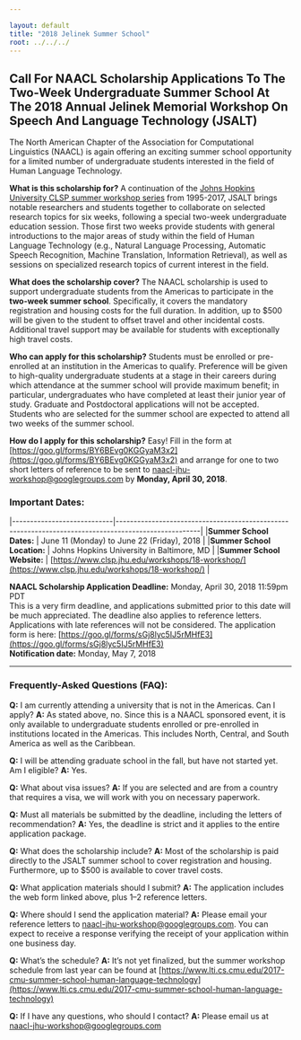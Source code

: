 ```yaml
---

layout: default
title: "2018 Jelinek Summer School"
root: ../../../
---
```


Call For NAACL Scholarship Applications To The Two-Week Undergraduate Summer School At The 2018 Annual Jelinek Memorial Workshop On Speech And Language Technology (JSALT)
--------------------------------------

The North American Chapter of the Association for Computational Linguistics (NAACL) is again offering an exciting summer school opportunity for a limited number of undergraduate students interested in the field of Human Language Technology.

__What is this scholarship for?__ A continuation of the [Johns Hopkins University CLSP summer workshop series](http://www.clsp.jhu.edu/workshops/) from 1995-2017, JSALT brings notable researchers and students together to collaborate on selected research topics for six weeks, following a special two-week undergraduate education session. Those first two weeks provide students with general introductions to the major areas of study within the field of Human Language Technology (e.g., Natural Language Processing, Automatic Speech Recognition, Machine Translation, Information Retrieval), as well as sessions on specialized research topics of current interest in the field.

__What does the scholarship cover?__ The NAACL scholarship is used to support undergraduate students from the Americas to participate in the __two-week summer school__. Specifically, it covers the mandatory registration and housing costs for the full duration. In addition, up to $500 will be given to the student to offset travel and other incidental costs. Additional travel support may be available for students with exceptionally high travel costs.

__Who can apply for this scholarship?__ Students must be enrolled or pre-enrolled at an institution in the Americas to qualify. Preference will be given to high-quality undergraduate students at a stage in their careers during which attendance at the summer school will provide maximum benefit; in particular, undergraduates who have completed at least their junior year of study. Graduate and Postdoctoral applications will not be accepted. Students who are selected for the summer school are expected to attend all two weeks of the summer school.

__How do I apply for this scholarship?__ Easy! Fill in the form at [https://goo.gl/forms/BY6BEvg0KGGyaM3x2](https://goo.gl/forms/BY6BEvg0KGGyaM3x2) and arrange for one to two short letters of reference to be sent to [naacl-jhu-workshop@googlegroups.com](mailto:naacl-jhu-workshop@googlegroups.com) by __Monday, April 30, 2018__.

### Important Dates:

|----------------------------|-----------------------------------------------------------------------------------------------------|
|__Summer School  Dates:__   | June 11 (Monday) to June 22 (Friday), 2018                                                          |
|__Summer School Location:__ | Johns Hopkins University in Baltimore, MD                                                           |
|__Summer School Website:__  | [https://www.clsp.jhu.edu/workshops/18-workshop/](https://www.clsp.jhu.edu/workshops/18-workshop/)  |

__NAACL Scholarship Application Deadline:__ Monday, April 30, 2018 11:59pm PDT <br> 
This is a very firm deadline, and applications submitted prior to this date will be much appreciated. The deadline also applies to reference letters.  Applications with late references will not be considered. The application form is here: [https://goo.gl/forms/sGj8lyc5IJ5rMHfE3](https://goo.gl/forms/sGj8lyc5IJ5rMHfE3)<br>
__Notification date:__ Monday, May 7, 2018

***************************************************************************************************************

### Frequently-Asked Questions (FAQ):

**Q:** I am currently attending a university that is not in the Americas. Can I apply?
**A:** As stated above, no. Since this is a NAACL sponsored event, it is only available to undergraduate students enrolled or pre-enrolled in institutions located in the Americas. This includes North, Central, and South America as well as the Caribbean.

**Q:** I will be attending graduate school in the fall, but have not started yet. Am I eligible?
**A:** Yes.

**Q:** What about visa issues?
**A:** If you are selected and are from a country that requires a visa, we will work with you on necessary paperwork.

**Q:** Must all materials be submitted by the deadline, including the letters of recommendation?
**A:** Yes, the deadline is strict and it applies to the entire application package.

**Q:** What does the scholarship include?
**A:** Most of the scholarship is paid directly to the JSALT summer school to cover registration and housing. Furthermore, up to $500 is available to cover travel costs. 

**Q:** What application materials should I submit?
**A:** The application includes the web form linked above, plus 1–2 reference letters.

**Q:** Where should I send the application material?
**A:** Please email your reference letters to [naacl-jhu-workshop@googlegroups.com](mailto:naacl-jhu-workshop@googlegroups.com). You can expect to receive a response verifying the receipt of your application within one business day.

**Q:** What’s the schedule?
**A:** It’s not yet finalized, but the summer workshop schedule from last year can be found at [https://www.lti.cs.cmu.edu/2017-cmu-summer-school-human-language-technology](https://www.lti.cs.cmu.edu/2017-cmu-summer-school-human-language-technology)

**Q:** If I have any questions, who should I contact?
**A:** Please email us at [naacl-jhu-workshop@googlegroups.com](mailto:naacl-jhu-workshop@googlegroups.com)